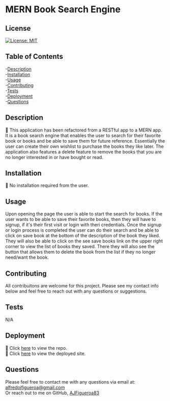 # MERN Book Search Engine


## License
[![License: MIT](https://img.shields.io/badge/License-MIT-yellow.svg)](https://opensource.org/licenses/MIT)
    

## Table of Contents

-[Description](#description)  
-[Installation](#installation)  
-[Usage](##usage)  
-[Contributing](#contributing)  
-[Tests](#tests)  
-[Deployment](#deployment)  
-[Questions](#questions)  


## Description

🔎 This application has been refactored from a RESTful app to a MERN app. It is a book search engine that enables the user to search for their favorite book or books and be able to save them for future reference. Essentially the user can create their own wishlist to purchase the books they like later. The application also features a delete feature to remove the books that you are no longer interested in or have bought or read.



## Installation

💾 No installation required from the user. 

## Usage
Upon opening the page the user is able to start the search for books. If the user wants to be able to save their favorite books, then they will have to signup, if it's their first visit or login with theri credentials. Once the signup or login process is completed the user can do their search and be able to click on save book at the bottom of the description of the book they liked. They will also be able to click on the see save books link on the upper right corner to view the list of books they saved. There they will also see the button that allows them to delete the book from the list if they no longer need/want the book.


## Contributing

All contribuitons are welcome for this project. Please see my contact info below and feel free to reach out with any questions or suggestions.


## Tests

N/A

## Deployment

🚀 Click [here](https://github.com/AJFigueroa83/Book-Search-Engine-MERN) to view the repo.  
🚀 Click [here](https://obscure-atoll-03641.herokuapp.com/) to view the deployed site.

## Questions

Please feel free to contact me with any questions via email at: alfredojfigueroa@gmail.com  
Or reach out to me on GitHub, [AJFigueroa83](https://github.com/AJFigueroa83)

